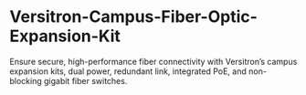 # Versitron-Campus-Fiber-Optic-Expansion-Kit
Ensure secure, high-performance fiber connectivity with Versitron’s campus expansion kits, dual power, redundant link, integrated PoE, and non-blocking gigabit fiber switches.
